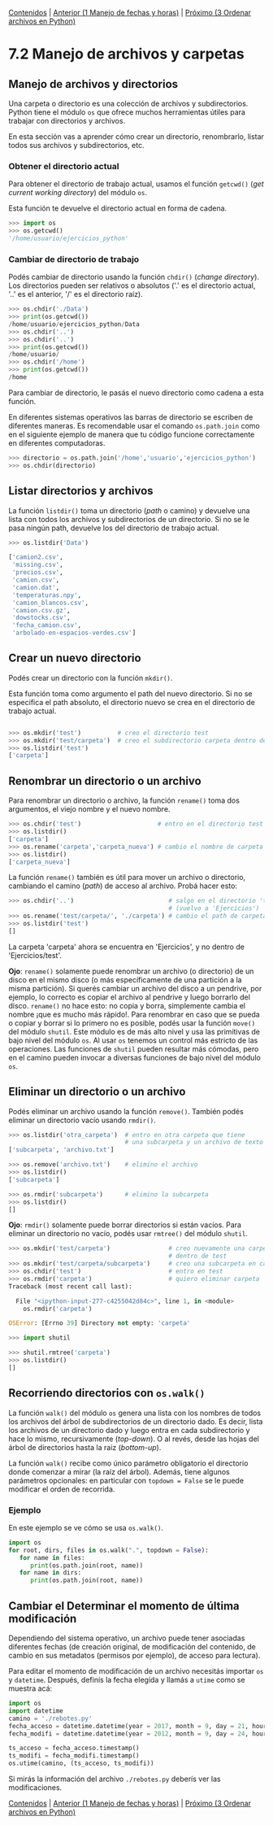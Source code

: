 [Contenidos](../Contenidos.md) \| [Anterior (1 Manejo de fechas y horas)](01_Fechas.md) \| [Próximo (3 Ordenar archivos en Python)](03_Ordenando_archivos.md)

# 7.2 Manejo de archivos y carpetas

## Manejo de archivos y directorios

Una carpeta o directorio es una colección de archivos y subdirectorios. Python tiene el módulo `os` que ofrece muchos herramientas útiles para trabajar con directorios y archivos. 

En esta sección vas a aprender cómo crear un directorio, renombrarlo, listar todos sus archivos y subdirectorios, etc.


### Obtener el directorio actual

Para obtener el directorio de trabajo actual, usamos el función `getcwd()` (_get current working directory_) del módulo `os`.

Esta función te devuelve el directorio actual en forma de cadena.

```python
>>> import os
>>> os.getcwd()
'/home/usuario/ejercicios_python'

```

### Cambiar de directorio de trabajo

Podés cambiar de directorio usando la función `chdir()` (_change directory_). Los directorios pueden ser relativos o absolutos ('.' es el directorio actual, '..' es el anterior, '/' es el directorio raíz).

```python
>>> os.chdir('./Data')
>>> print(os.getcwd())
/home/usuario/ejercicios_python/Data
>>> os.chdir('..')
>>> os.chdir('..')
>>> print(os.getcwd())
/home/usuario/
>>> os.chdir('/home')
>>> print(os.getcwd())
/home
```

Para cambiar de directorio, le pasás el nuevo directorio como cadena a esta función. 

En diferentes sistemas operativos las barras de directorio se escriben de diferentes maneras. Es recomendable usar el comando `os.path.join` como en el siguiente ejemplo de manera que tu código funcione correctamente en diferentes computadoras.

```python
>>> directorio = os.path.join('/home','usuario','ejercicios_python')
>>> os.chdir(directorio)
```

## Listar directorios y archivos

La función `listdir()` toma un directorio (_path_ o camino) y devuelve una lista con todos los archivos y subdirectorios de un directorio. Si no se le pasa ningún path, devuelve los del directorio de trabajo actual.

```python
>>> os.listdir('Data')

['camion2.csv',
 'missing.csv',
 'precios.csv',
 'camion.csv',
 'camion.dat',
 'temperaturas.npy',
 'camion_blancos.csv',
 'camion.csv.gz',
 'dowstocks.csv',
 'fecha_camion.csv',
 'arbolado-en-espacios-verdes.csv']
```

## Crear un nuevo directorio

Podés crear un directorio con la función `mkdir()`.

Esta función toma como argumento el path del nuevo directorio. Si no se especifica el path absoluto, el directorio nuevo se crea en el directorio de trabajo actual.

```python

>>> os.mkdir('test')          # creo el directorio test
>>> os.mkdir('test/carpeta')  # creo el subdirectorio carpeta dentro de test
>>> os.listdir('test')
['carpeta']

```

## Renombrar un directorio o un archivo

Para renombrar un directorio o archivo, la función `rename()` toma dos argumentos, el viejo nombre y el nuevo nombre.

```python
>>> os.chdir('test')                     # entro en el directorio test
>>> os.listdir()
['carpeta']
>>> os.rename('carpeta','carpeta_nueva') # cambio el nombre de carpeta
>>> os.listdir()
['carpeta_nueva']

```

La función `rename()` también es útil para mover un archivo o directorio, cambiando el camino (_path_) de acceso al archivo. Probá hacer esto:

```python
>>> os.chdir('..')                          # salgo en el directorio 'test'
                                            # (vuelvo a 'Ejercicios')
>>> os.rename('test/carpeta/', './carpeta') # cambio el path de carpeta
>>> os.listdir('test')
[]
```

La carpeta 'carpeta' ahora se encuentra en 'Ejercicios', y no dentro de 'Ejercicios/test'.

**Ojo**: `rename()` solamente puede renombrar un archivo (o directorio) de un disco en el mismo disco (o más específicamente de una partición a la misma partición). Si querés cambiar un archivo del disco a un pendrive, por ejemplo, lo correcto es copiar el archivo al pendrive y luego borrarlo del disco. `rename()` no hace esto: no copia y borra, simplemente cambia el nombre ¡que es mucho más rápido!. Para renombrar en caso que se pueda o copiar y borrar si lo primero no es posible, podés usar la función `move()` del módulo `shutil`. Este módulo es de más alto nivel y usa las primitivas de bajo nivel del módulo `os`. Al usar `os` tenemos un control más estricto de las operaciones. Las funciones de `shutil` pueden resultar más cómodas, pero en el camino pueden invocar a diversas funciones de bajo nivel del módulo `os`.


## Eliminar un directorio o un archivo

Podés eliminar un archivo usando la función `remove()`. También podés eliminar un directorio vacío usando `rmdir()`.

```python
>>> os.listdir('otra_carpeta')  # entro en otra carpeta que tiene 
                                # una subcarpeta y un archivo de texto
['subcarpeta', 'archivo.txt']

>>> os.remove('archivo.txt')    # elimino el archivo
>>> os.listdir()
['subcarpeta']

>>> os.rmdir('subcarpeta')      # elimino la subcarpeta
>>> os.listdir()
[]
```

**Ojo**: `rmdir()` solamente puede borrar directorios si están vacíos.
Para eliminar un directorio no vacío, podés usar `rmtree()` del módulo `shutil`.

```python
>>> os.mkdir('test/carpeta')                # creo nuevamente una carpeta
                                            # dentro de test
>>> os.mkdir('test/carpeta/subcarpeta')     # creo una subcarpeta en carpeta
>>> os.chdir('test')                        # entro en test
>>> os.rmdir('carpeta')                     # quiero eliminar carpeta
Traceback (most recent call last):

  File "<ipython-input-277-c4255042d84c>", line 1, in <module>
    os.rmdir('carpeta')

OSError: [Errno 39] Directory not empty: 'carpeta'

>>> import shutil

>>> shutil.rmtree('carpeta')
>>> os.listdir()
[]
```

## Recorriendo directorios con `os.walk()`

La función `walk()` del módulo `os` genera una lista con los nombres de todos los archivos del árbol de subdirectorios de un directorio dado. Es decir, lista los archivos de un directorio dado y luego entra en cada subdirectorio y hace lo mismo, recursivamente (_top-down_). O al revés, desde las hojas del árbol de directorios hasta la raiz (_bottom-up_).

La función `walk()` recibe como único parámetro obligatorio el directorio donde comenzar a mirar (la raíz del árbol). Además, tiene algunos parámetros opcionales: en particular con `topdown = False` se le puede modificar el orden de recorrida.

### Ejemplo

En este ejemplo se ve cómo se usa `os.walk()`.

```python
import os
for root, dirs, files in os.walk(".", topdown = False):
   for name in files:
      print(os.path.join(root, name))
   for name in dirs:
      print(os.path.join(root, name))
```


## Cambiar el Determinar el momento de última modificación

Dependiendo del sistema operativo, un archivo puede tener asociadas diferentes fechas (de creación original, de modificación del contenido, de cambio en sus metadatos (permisos por ejemplo), de acceso para lectura). 

Para editar el momento de modificación de un archivo necesitás importar `os` y `datetime`. Después, definís la fecha elegida y llamás a `utime` como se muestra acá:

```python 
import os 
import datetime
camino = './rebotes.py'
fecha_acceso = datetime.datetime(year = 2017, month = 9, day = 21, hour = 19, minute =51, second = 0)
fecha_modifi = datetime.datetime(year = 2012, month = 9, day = 24, hour = 12, minute =9, second = 24)

ts_acceso = fecha_acceso.timestamp()
ts_modifi = fecha_modifi.timestamp()
os.utime(camino, (ts_acceso, ts_modifi))
```

Si mirás la información del archivo `./rebotes.py` deberís ver las modificaciones.


[Contenidos](../Contenidos.md) \| [Anterior (1 Manejo de fechas y horas)](01_Fechas.md) \| [Próximo (3 Ordenar archivos en Python)](03_Ordenando_archivos.md)

